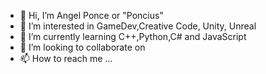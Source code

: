 - 👋 Hi, I’m Angel Ponce or "Poncius"
- 👀 I’m interested in GameDev,Creative Code, Unity, Unreal  
- 🌱 I’m currently learning C++,Python,C# and JavaScript
- 💞️ I’m looking to collaborate on 
- 📫 How to reach me ...

<!---
Poncius1/Poncius1 is a ✨ special ✨ repository because its `README.md` (this file) appears on your GitHub profile.
You can click the Preview link to take a look at your changes.
--->
